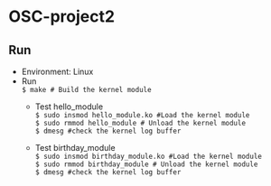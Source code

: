 # OSC-project2

## Run
- Environment: Linux  
- Run  
  `$ make # Build the kernel module`    
  - Test hello_module  
  `$ sudo insmod hello_module.ko #Load the kernel module`  
  `$ sudo rmmod hello_module # Unload the kernel module`  
  `$ dmesg #check the kernel log buffer`  
   
  - Test birthday_module  
  `$ sudo insmod birthday_module.ko #Load the kernel module`  
  `$ sudo rmmod birthday_module # Unload the kernel module`  
  `$ dmesg #check the kernel log buffer`  
